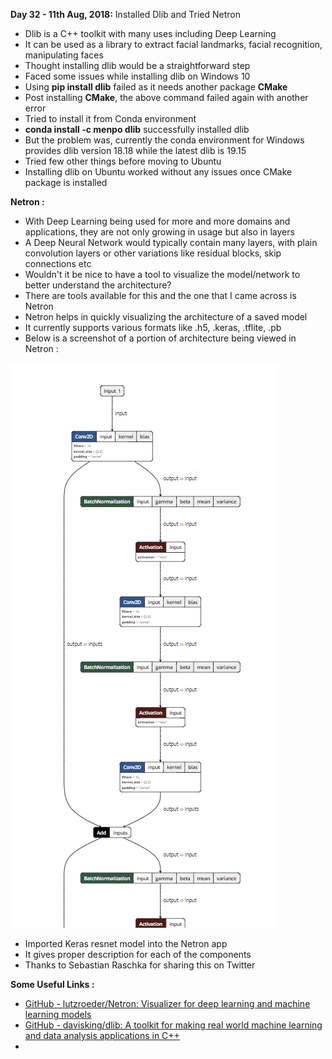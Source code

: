 **Day 32 - 11th Aug, 2018:** Installed Dlib and Tried Netron

* Dlib is a C++ toolkit with many uses including Deep Learning  
* It can be used as a library to extract facial landmarks, facial recognition, manipulating faces  
* Thought installing dlib would be a straightforward step  
* Faced some issues while installing dlib on Windows 10  
* Using **pip install dlib** failed as it needs another package **CMake**  
* Post installing **CMake**, the above command failed again with another error    
* Tried to install it from Conda environment  
* **conda install -c menpo dlib** successfully installed dlib  
* But the problem was, currently the conda environment for Windows provides dlib version 18.18 while the latest dlib is 19.15  
* Tried few other things before moving to Ubuntu  
* Installing dlib on Ubuntu worked without any issues once CMake package is installed  

**Netron :**  
* With Deep Learning being used for more and more domains and applications, they are not only growing in usage but also in layers  
* A Deep Neural Network would typically contain many layers, with plain convolution layers or other variations like residual blocks, skip connections etc  
* Wouldn't it be nice to have a tool to visualize the model/network to better understand the architecture?  
* There are tools available for this and the one that I came across is Netron  
* Netron helps in quickly visualizing the architecture of a saved model  
* It currently supports various formats like .h5, .keras, .tflite, .pb  
* Below is a screenshot of a portion of architecture being viewed in Netron :  

<p><img src="https://raw.githubusercontent.com/theimgclist/100DaysOfMLCode/master/images/netron.PNG"/></p>    

* Imported Keras resnet model into the Netron app  
* It gives proper description for each of the components  
* Thanks to Sebastian Raschka for sharing this on Twitter  

**Some Useful Links :**  
* [GitHub - lutzroeder/Netron: Visualizer for deep learning and machine learning models](https://github.com/lutzroeder/Netron)
* [GitHub - davisking/dlib: A toolkit for making real world machine learning and data analysis applications in C++](https://github.com/davisking/dlib)
* 
